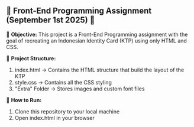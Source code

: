 📄 **Front-End Programming Assignment (September 1st 2025)** 📄
----------------------------------------------------------------------

📌 **Objective:**
This project is a Front-End Programming assignment with the goal of 
recreating an Indonesian Identity Card (KTP) using only HTML and CSS.

📌 **Project Structure:**
1. index.html -> Contains the HTML structure that build the layout of the KTP
2. style.css -> Contains all the CSS styling
3. "Extra" Folder -> Stores images and custom font files

📌 **How to Run:**
1. Clone this repository to your local machine
2. Open index.html in your browser
